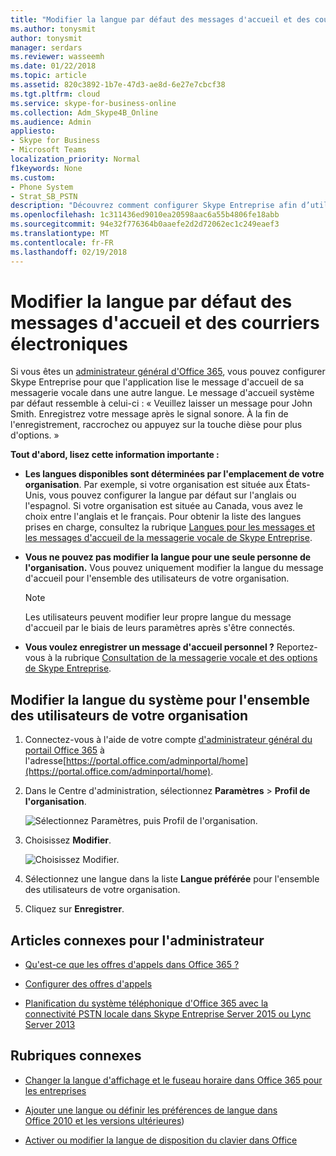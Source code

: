```yaml
---
title: "Modifier la langue par défaut des messages d'accueil et des courriers électroniques"
ms.author: tonysmit
author: tonysmit
manager: serdars
ms.reviewer: wasseemh
ms.date: 01/22/2018
ms.topic: article
ms.assetid: 820c3892-1b7e-47d3-ae8d-6e27e7cbcf38
ms.tgt.pltfrm: cloud
ms.service: skype-for-business-online
ms.collection: Adm_Skype4B_Online
ms.audience: Admin
appliesto:
- Skype for Business
- Microsoft Teams
localization_priority: Normal
f1keywords: None
ms.custom:
- Phone System
- Strat_SB_PSTN
description: "Découvrez comment configurer Skype Entreprise afin d’utiliser une autre langue pour le message d’accueil vocal par défaut de votre organisation. "
ms.openlocfilehash: 1c311436ed9010ea20598aac6a55b4806fe18abb
ms.sourcegitcommit: 94e32f776364b0aaefe2d2d72062ec1c249eaef3
ms.translationtype: MT
ms.contentlocale: fr-FR
ms.lasthandoff: 02/19/2018
---
```

# <a name="change-the-default-language-for-greetings-and-emails"></a>Modifier la langue par défaut des messages d'accueil et des courriers électroniques

Si vous êtes un [administrateur général d'Office 365](https://support.office.com/en-us/article/da585eea-f576-4f55-a1e0-87090b6aaa9d), vous pouvez configurer Skype Entreprise pour que l'application lise le message d'accueil de sa messagerie vocale dans une autre langue. Le message d'accueil système par défaut ressemble à celui-ci : « Veuillez laisser un message pour John Smith. Enregistrez votre message après le signal sonore. À la fin de l'enregistrement, raccrochez ou appuyez sur la touche dièse pour plus d'options. » 
  
 **Tout d'abord, lisez cette information importante :**
  
- **Les langues disponibles sont déterminées par l'emplacement de votre organisation**. Par exemple, si votre organisation est située aux États-Unis, vous pouvez configurer la langue par défaut sur l'anglais ou l'espagnol. Si votre organisation est située au Canada, vous avez le choix entre l'anglais et le français. Pour obtenir la liste des langues prises en charge, consultez la rubrique [Langues pour les messages et les messages d'accueil de la messagerie vocale de Skype Entreprise](languages-for-voicemail-greetings-and-messages.md).
    
- **Vous ne pouvez pas modifier la langue pour une seule personne de l'organisation.** Vous pouvez uniquement modifier la langue du message d'accueil pour l'ensemble des utilisateurs de votre organisation.
    
    > [!NOTE]
    > Les utilisateurs peuvent modifier leur propre langue du message d'accueil par le biais de leurs paramètres après s'être connectés. 
  
- **Vous voulez enregistrer un message d'accueil personnel ?** Reportez-vous à la rubrique [Consultation de la messagerie vocale et des options de Skype Entreprise](https://support.office.com/en-us/article/2deea7f8-831f-4e85-a0d4-b34da55945a8).
    
## <a name="change-the-system-language-for-everyone-in-your-organization"></a>Modifier la langue du système pour l'ensemble des utilisateurs de votre organisation

1. Connectez-vous à l'aide de votre compte [d'administrateur général du portail Office 365](https://support.office.com/en-us/article/da585eea-f576-4f55-a1e0-87090b6aaa9d) à l'adresse[https://portal.office.com/adminportal/home](https://portal.office.com/adminportal/home). 
    
2. Dans le Centre d'administration, sélectionnez **Paramètres** > **Profil de l'organisation**. 
    
     ![Sélectionnez Paramètres, puis Profil de l'organisation.](../../images/9d9de520-bb84-409f-9417-96bd8ec86c48.png)
  
3. Choisissez **Modifier**.
    
    ![Choisissez Modifier.](../../images/e4a0b09d-2b68-4bc8-a0d3-230939843ee2.png)
  
4. Sélectionnez une langue dans la liste **Langue préférée** pour l'ensemble des utilisateurs de votre organisation.
    
5. Cliquez sur **Enregistrer**.
    
## <a name="related-articles-for-the-admin"></a>Articles connexes pour l'administrateur

- [Qu'est-ce que les offres d'appels dans Office 365 ?](../../what-are-calling-plans-in-office-365/what-are-calling-plans-in-office-365.md)
    
- [Configurer des offres d'appels](../../what-are-calling-plans-in-office-365/set-up-calling-plans.md)
    
- [Planification du système téléphonique d'Office 365 avec la connectivité PSTN locale dans Skype Entreprise Server 2015 ou Lync Server 2013](https://go.microsoft.com/fwlink/?LinkId=717947)
    
## <a name="related-topics"></a>Rubriques connexes

- [Changer la langue d'affichage et le fuseau horaire dans Office 365 pour les entreprises](https://support.office.com/en-us/article/Change-your-display-language-and-time-zone-in-Office-365-for-Business-6f238bff-5252-441e-b32b-655d5d85d15b)
    
- [Ajouter une langue ou définir les préférences de langue dans Office 2010 et les versions ultérieures](https://support.office.com/en-us/article/Add-a-language-or-set-language-preferences-in-Office-663d9d94-ca99-4a0d-973e-7c4a6b8a827d))
    
- [Activer ou modifier la langue de disposition du clavier dans Office](https://support.office.com/en-us/article/Enable-or-change-a-keyboard-layout-language-1c2242c0-fe15-4bc3-99bc-535de6f4f258)
    

